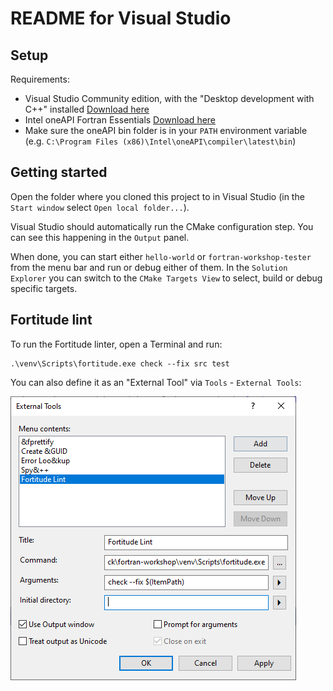 # README for Visual Studio

## Setup

Requirements:

- Visual Studio Community edition, with the "Desktop development with C++" installed [Download here](https://visualstudio.microsoft.com/downloads/)
- Intel oneAPI Fortran Essentials [Download here](https://www.intel.com/content/www/us/en/developer/tools/oneapi/fortran-compiler-download.html)
- Make sure the oneAPI bin folder is in your `PATH` environment variable (e.g. `C:\Program Files (x86)\Intel\oneAPI\compiler\latest\bin`)

## Getting started

Open the folder where you cloned this project to in Visual Studio (in the `Start window` select `Open local folder...`).

Visual Studio should automatically run the CMake configuration step. You can see this happening in the `Output` panel.

When done, you can start either `hello-world` or `fortran-workshop-tester` from the menu bar and run or debug either of them. In the `Solution Explorer` you can switch to the `CMake Targets View` to select, build or debug specific targets.

## Fortitude lint

To run the Fortitude linter, open a Terminal and run:

```
.\venv\Scripts\fortitude.exe check --fix src test
```

You can also define it as an "External Tool" via `Tools` - `External Tools`:

![Fortitude exteral tool](img/visual-studio-fortitude.png)
